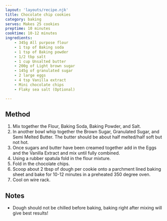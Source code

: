 ```yaml
---
layout: 'layouts/recipe.njk'
title: Chocolate chip cookies
category: baking
serves: Makes 25 cookies
preptime: 10 minutes
cooktime: 10-12 minutes
ingredients:
    - 345g All purpose flour
    - 1 tsp of Baking soda
    - 1 tsp of Baking powder
    - 1/2 tbp salt
    - 1 cup Unsalted butter
    - 200g of Light brown sugar
    - 145g of granulated sugar
    - 2 large eggs
    - 4 tsp Vanilla extract
    - Mini chocolate chips
    - Flaky sea salt (Optional)

---
```


## Method
1. Mix together the Flour, Baking Soda, Baking Powder, and Salt.
2. In another bowl whip together the Brown Sugar, Granulated Sugar, and
Semi Melted Butter. The butter should be about half melted/half soft
but not hot.
3. Once sugars and butter have been creamed together add in the Eggs and the Vanilla Extract and mix until fully combined. 
4. Using a rubber spatula fold in the flour mixture. 
5. Fold in the chocolate chips.
6. Scoop about 2 tbsp of dough per cookie onto a parchment lined baking sheet and bake for 10-12 minutes in a preheated 350 degree oven. 
7. Cool on wire rack.

## Notes 
- Dough should not be chilled before baking, baking right after mixing will give best results!
